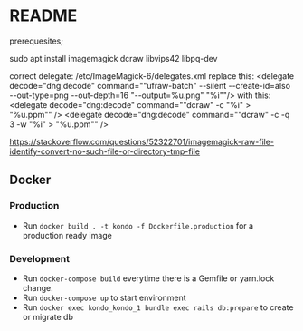 # README

prerequesites;

sudo apt install imagemagick dcraw libvips42  libpq-dev

correct delegate:
/etc/ImageMagick-6/delegates.xml
replace this:
  \<delegate decode="dng:decode" command="&quot;ufraw-batch&quot; --silent --create-id=also --out-type=png --out-depth=16 &quot;--output=%u.png&quot; &quot;%i&quot;"/>
with this:  
\<delegate decode="dng:decode" command="&quot;dcraw&quot; -c &quot;%i&quot; &gt; &quot;%u.ppm&quot;" />
\<delegate decode="dng:decode" command="&quot;dcraw&quot; -c -q 3 -w &quot;%i&quot; &gt; &quot;%u.ppm&quot;" />

<https://stackoverflow.com/questions/52322701/imagemagick-raw-file-identify-convert-no-such-file-or-directory-tmp-file>

## Docker

### Production

- Run `docker build . -t kondo -f Dockerfile.production` for a production ready image

### Development

- Run `docker-compose build` everytime there is a Gemfile or yarn.lock change.
- Run `docker-compose up` to start environment
- Run `docker exec kondo_kondo_1 bundle exec rails db:prepare` to create or migrate db
